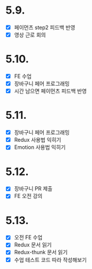# 5.9.

- [x] 페이먼츠 step2 피드백 반영
- [x] 영상 근로 회의

# 5.10.

- [x] FE 수업
- [x] 장바구니 페어 프로그래밍
- [x] 시간 남으면 페이먼츠 피드백 반영

# 5.11.

- [x] 장바구니 페어 프로그래밍
- [x] Redux 사용법 익히기
- [x] Emotion 사용법 익히기

# 5.12.

- [x] 장바구니 PR 제출
- [x] FE 오전 강의

# 5.13.

- [x] 오전 FE 수업
- [x] Redux 문서 읽기
- [x] Redux-thunk 문서 읽기
- [x] 수업 테스트 코드 따라 작성해보기
